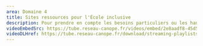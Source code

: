 ```yaml
---
area: Domaine 4
title: Sites ressources pour l'École inclusive
description: Pour prendre en compte les besoins particuliers ou les handicaps de ses élèves, il existe certains sites de référence qui peuvent aider les enseignants à mieux les comprendre et les accompagner.
videoEmbedSrc: https://tube.reseau-canope.fr/videos/embed/2e8aadf8-45d5-4b1b-b8f6-b232f8fb3792
videoDLHref: https://tube.reseau-canope.fr/download/streaming-playlists/hls/videos/2e8aadf8-45d5-4b1b-b8f6-b232f8fb3792-1080-fragmented.mp4
---
```


